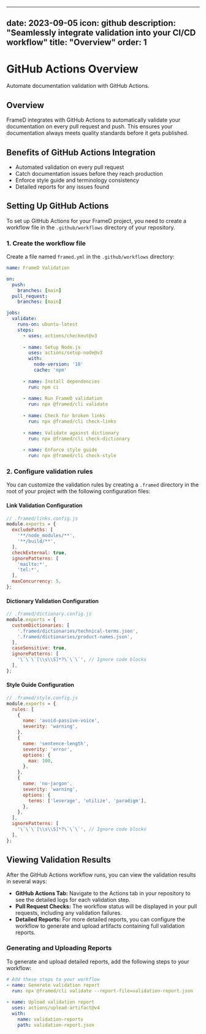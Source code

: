 
---
date: 2023-09-05
icon: github
description: "Seamlessly integrate validation into your CI/CD workflow"
title: "Overview"
order: 1
---

# GitHub Actions Overview

Automate documentation validation with GitHub Actions.

## Overview

FrameD integrates with GitHub Actions to automatically validate your documentation on every pull request and push. 
This ensures your documentation always meets quality standards before it gets published.

## Benefits of GitHub Actions Integration

- Automated validation on every pull request
- Catch documentation issues before they reach production
- Enforce style guide and terminology consistency
- Detailed reports for any issues found

## Setting Up GitHub Actions

To set up GitHub Actions for your FrameD project, you need to create a workflow file in the `.github/workflows` directory of your repository.

### 1. Create the workflow file

Create a file named `framed.yml` in the `.github/workflows` directory:

```yaml
name: FrameD Validation

on:
  push:
    branches: [main]
  pull_request:
    branches: [main]

jobs:
  validate:
    runs-on: ubuntu-latest
    steps:
      - uses: actions/checkout@v3
      
      - name: Setup Node.js
        uses: actions/setup-node@v3
        with:
          node-version: '18'
          cache: 'npm'
      
      - name: Install dependencies
        run: npm ci
      
      - name: Run FrameD validation
        run: npx @framed/cli validate
        
      - name: Check for broken links
        run: npx @framed/cli check-links
        
      - name: Validate against dictionary
        run: npx @framed/cli check-dictionary
        
      - name: Enforce style guide
        run: npx @framed/cli check-style
```

### 2. Configure validation rules

You can customize the validation rules by creating a `.framed` directory in the root of your project with the following configuration files:

#### Link Validation Configuration

```javascript
// .framed/links.config.js
module.exports = {
  excludePaths: [
    '**/node_modules/**',
    '**/build/**',
  ],
  checkExternal: true,
  ignorePatterns: [
    'mailto:*',
    'tel:*',
  ],
  maxConcurrency: 5,
};
```

#### Dictionary Validation Configuration

```javascript
// .framed/dictionary.config.js
module.exports = {
  customDictionaries: [
    '.framed/dictionaries/technical-terms.json',
    '.framed/dictionaries/product-names.json',
  ],
  caseSensitive: true,
  ignorePatterns: [
    '\`\`\`[\\s\\S]*?\`\`\`', // Ignore code blocks
  ],
};
```

#### Style Guide Configuration

```javascript
// .framed/style.config.js
module.exports = {
  rules: [
    {
      name: 'avoid-passive-voice',
      severity: 'warning',
    },
    {
      name: 'sentence-length',
      severity: 'error',
      options: {
        max: 100,
      },
    },
    {
      name: 'no-jargon',
      severity: 'warning',
      options: {
        terms: ['leverage', 'utilize', 'paradigm'],
      },
    },
  ],
  ignorePatterns: [
    '\`\`\`[\\s\\S]*?\`\`\`', // Ignore code blocks
  ],
};
```

## Viewing Validation Results

After the GitHub Actions workflow runs, you can view the validation results in several ways:

- **GitHub Actions Tab:** Navigate to the Actions tab in your repository to see the detailed logs for each validation step.
- **Pull Request Checks:** The workflow status will be displayed in your pull requests, including any validation failures.
- **Detailed Reports:** For more detailed reports, you can configure the workflow to generate and upload artifacts containing full validation reports.

### Generating and Uploading Reports

To generate and upload detailed reports, add the following steps to your workflow:

```yaml
# Add these steps to your workflow
- name: Generate validation report
  run: npx @framed/cli validate --report-file=validation-report.json
  
- name: Upload validation report
  uses: actions/upload-artifact@v4
  with:
    name: validation-reports
    path: validation-report.json
```
